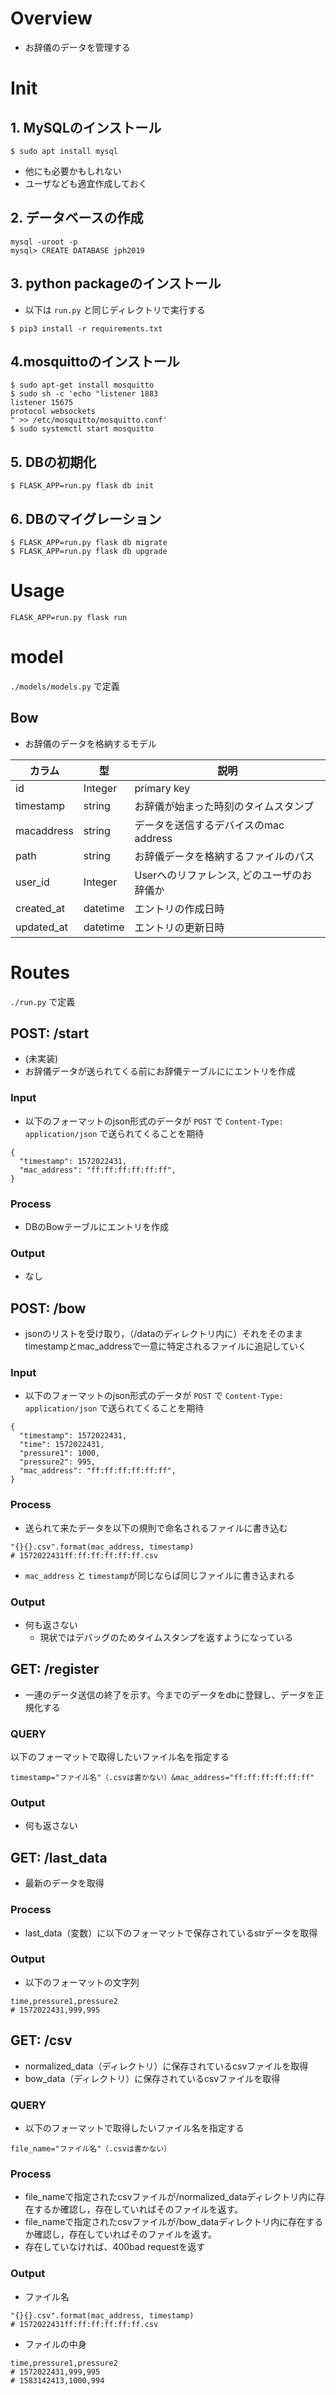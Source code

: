 # Overview
- お辞儀のデータを管理する

# Init
## 1. MySQLのインストール
```
$ sudo apt install mysql
```
- 他にも必要かもしれない
- ユーザなども適宜作成しておく

## 2. データベースの作成
```
mysql -uroot -p
mysql> CREATE DATABASE jph2019
```

## 3. python packageのインストール
- 以下は `run.py` と同じディレクトリで実行する
```
$ pip3 install -r requirements.txt
```

## 4.mosquittoのインストール
```
$ sudo apt-get install mosquitto
$ sudo sh -c 'echo "listener 1883
listener 15675
protocol websockets
" >> /etc/mosquitto/mosquitto.conf'
$ sudo systemctl start mosquitto
```

## 5. DBの初期化
```
$ FLASK_APP=run.py flask db init
```

## 6. DBのマイグレーション
```
$ FLASK_APP=run.py flask db migrate
$ FLASK_APP=run.py flask db upgrade
```

# Usage
```
FLASK_APP=run.py flask run
```

# model
`./models/models.py` で定義
## Bow
- お辞儀のデータを格納するモデル

|カラム|型|説明|
|-|-|-|
|id|Integer|primary key|
|timestamp|string|お辞儀が始まった時刻のタイムスタンプ|
|macaddress|string|データを送信するデバイスのmac address|
|path|string|お辞儀データを格納するファイルのパス|
|user_id|Integer|Userへのリファレンス, どのユーザのお辞儀か|
|created_at|datetime|エントリの作成日時|
|updated_at|datetime|エントリの更新日時|

# Routes
`./run.py` で定義
## POST: /start
- (未実装)
- お辞儀データが送られてくる前にお辞儀テーブルににエントリを作成
### Input
- 以下のフォーマットのjson形式のデータが `POST` で `Content-Type: application/json` で送られてくることを期待
```
{
  "timestamp": 1572022431,
  "mac_address": "ff:ff:ff:ff:ff:ff",
}
```
### Process
- DBのBowテーブルにエントリを作成
### Output
- なし

## POST: /bow
- jsonのリストを受け取り，（/dataのディレクトリ内に）それをそのままtimestampとmac_addressで一意に特定されるファイルに追記していく
### Input
- 以下のフォーマットのjson形式のデータが `POST` で `Content-Type: application/json` で送られてくることを期待
```
{
  "timestamp": 1572022431,
  "time": 1572022431,
  "pressure1": 1000,
  "pressure2": 995,
  "mac_address": "ff:ff:ff:ff:ff:ff",
}
```
### Process
- 送られて来たデータを以下の規則で命名されるファイルに書き込む
```
"{}{}.csv".format(mac_address, timestamp)
# 1572022431ff:ff:ff:ff:ff:ff.csv
```
- `mac_address` と `timestamp`が同じならば同じファイルに書き込まれる

### Output
- 何も返さない
  - 現状ではデバッグのためタイムスタンプを返すようになっている

## GET: /register
- 一連のデータ送信の終了を示す。今までのデータをdbに登録し、データを正規化する
### QUERY
以下のフォーマットで取得したいファイル名を指定する
```
timestamp="ファイル名"（.csvは書かない）&mac_address="ff:ff:ff:ff:ff:ff"
``` 
### Output
- 何も返さない

## GET: /last_data
- 最新のデータを取得
### Process
- last_data（変数）に以下のフォーマットで保存されているstrデータを取得
### Output
- 以下のフォーマットの文字列
```
time,pressure1,pressure2
# 1572022431,999,995
```

## GET: /csv
- normalized_data（ディレクトリ）に保存されているcsvファイルを取得
- bow_data（ディレクトリ）に保存されているcsvファイルを取得
### QUERY
- 以下のフォーマットで取得したいファイル名を指定する
```
file_name="ファイル名"（.csvは書かない）
```
### Process
- file_nameで指定されたcsvファイルが/normalized_dataディレクトリ内に存在するか確認し，存在していればそのファイルを返す。
- file_nameで指定されたcsvファイルが/bow_dataディレクトリ内に存在するか確認し，存在していればそのファイルを返す。
- 存在していなければ、400bad requestを返す
### Output
- ファイル名
```
"{}{}.csv".format(mac_address, timestamp)
# 1572022431ff:ff:ff:ff:ff:ff.csv
```
- ファイルの中身
```
time,pressure1,pressure2
# 1572022431,999,995
# 1583142413,1000,994
```
